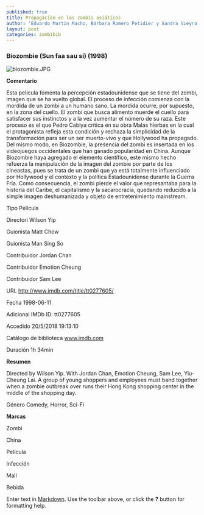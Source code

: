 ```yaml
---
published: true
title: Propagación en los zombis asiáticos
author: 'Eduardo Martín Macho, Bárbara Romero Petidier y Sandra Vieyra'
layout: post
categories: zombibib
---
```

### Biozombie (Sun faa sau si) (1998)
![biozombie.JPG]({{site.baseurl}}/image/zombis/biozombie.JPG)


**Comentario**

Esta película fomenta la percepción estadounidense que se tiene del zombi, imagen que se ha vuelto global.
El proceso de infección comienza con la mordida de un zombi a un humano sano. La mordida ocurre, por supuesto, en la zona del cuello. El zombi que busca alimento muerde el cuello para satisfacer sus instinctos y a la vez aumentar el número de su raza. Este proceso es el que Pedro Cabiya critica en su obra Malas hierbas en la cual el protagonista refleja esta condición y rechaza la simplicidad de la transformación para ser un ser muerto-vivo y que Hollywood ha propagado. Del mismo modo, en Biozombie, la presencia del zombi es insertada en los videojuegos occidentales que han ganado popularidad en China.
Aunque Biozombie haya agregado el elemento científico, este mismo hecho refuerza la manipulación de la imagen del zombie por parte de los cineastas, pues se trata de un zombi que ya está totalmente influenciado por Hollywood y el contexto y la política Estadounidense durante la Guerra Fría. Como consecuencia, el zombi pierde el valor que represantaba para la historia del Caribe, el capitalismo y la sacarocracia, quedando reducido a la simple imagen deshumanizada y objeto de entretenimiento mainstream.


Tipo 	Película

Directori 	Wilson Yip

Guionista 	Matt Chow

Guionista 	Man Sing So

Contribuidor 	Jordan Chan

Contribuidor 	Emotion Cheung

Contribuidor 	Sam Lee

URL 	http://www.imdb.com/title/tt0277605/

Fecha 	1998-06-11

Adicional 	IMDb ID: tt0277605

Accedido 	20/5/2018 19:13:10

Catálogo de biblioteca 	www.imdb.com

Duración 	1h 34min

**Resumen**

Directed by Wilson Yip. With Jordan Chan, Emotion Cheung, Sam Lee, Yiu-Cheung Lai. A group of young 
shoppers and employees must band together when a zombie outbreak over runs their Hong Kong shopping center in the middle of the shopping day.

Género 	Comedy, Horror, Sci-Fi

**Marcas**

Zombi

China 

Película 

Infección 

Mall  

Bebida 
 

Enter text in [Markdown](http://daringfireball.net/projects/markdown/). Use the toolbar above, or click the **?** button for formatting help.
